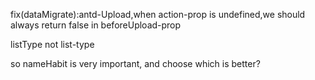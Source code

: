 fix(dataMigrate):antd-Upload,when action-prop is undefined,we should always return false in beforeUpload-prop

listType not list-type

so nameHabit is very important, and choose which is better?
